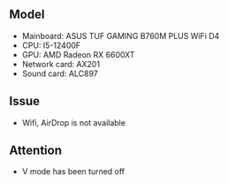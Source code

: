 ## Model
- Mainboard: ASUS TUF GAMING B760M PLUS WiFi D4
- CPU: I5-12400F
- GPU: AMD Radeon RX 6600XT
- Network card: AX201
- Sound card: ALC897

## Issue
- Wifi, AirDrop is not available

## Attention
- V mode has been turned off
